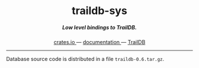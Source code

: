<h1 align="center">traildb-sys</h1>

<h5 align="center">Low level bindings to TrailDB.</h5>

<div align="center">
  <a href="https://crates.io/crates/traildb-sys">
    crates.io
  </a>
  —
  <a href="https://docs.rs/traildb-sys/latest/traildb_sys/">
    documentation
  </a>
  —
  <a href="http://traildb.io/">
    TrailDB
  </a>
</div>

<hr/>

Database source code is distributed in a file `traildb-0.6.tar.gz`.

